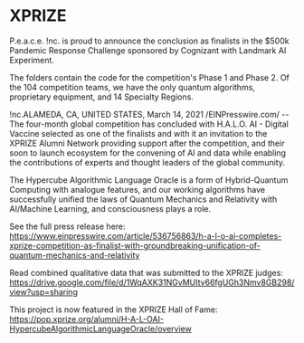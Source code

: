 # XPRIZE


P.e.a.c.e. !nc. is proud to announce the conclusion as finalists in the $500k Pandemic Response Challenge sponsored by Cognizant with Landmark AI Experiment.

The folders contain the code for the competition's Phase 1 and Phase 2. Of the 104 competition teams, we have the only quantum algorithms, proprietary equipment, and 14 Specialty Regions. 

!nc.ALAMEDA, CA, UNITED STATES, March 14, 2021 /EINPresswire.com/ -- The four-month global competition has concluded with H.A.L.O. AI - Digital Vaccine selected as one of the finalists and with it an invitation to the XPRIZE Alumni Network providing support after the competition, and their soon to launch ecosystem for the convening of AI and data while enabling the contributions of experts and thought leaders of the global community.

The Hypercube Algorithmic Language Oracle is a form of Hybrid-Quantum Computing with analogue features, and our working algorithms have successfully unified the laws of Quantum Mechanics and Relativity with AI/Machine Learning, and consciousness plays a role.

See the full press release here: https://www.einpresswire.com/article/536756863/h-a-l-o-ai-completes-xprize-competition-as-finalist-with-groundbreaking-unification-of-quantum-mechanics-and-relativity

Read combined qualitative data that was submitted to the XPRIZE judges: https://drive.google.com/file/d/1WqAXK31NGvMUItv66fgUGh3Nmv8GB298/view?usp=sharing

This project is now featured in the XPRIZE Hall of Fame: https://pop.xprize.org/alumni/H-A-L-OAI-HypercubeAlgorithmicLanguageOracle/overview

